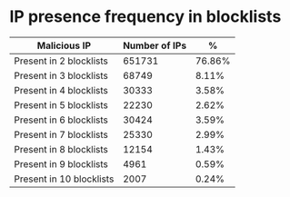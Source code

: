 # IP presence frequency in blocklists
| Malicious IP | Number of IPs | % |
|----|----|----|
| Present in 2 blocklists | 651731 | 76.86% |
| Present in 3 blocklists | 68749 | 8.11% |
| Present in 4 blocklists | 30333 | 3.58% |
| Present in 5 blocklists | 22230 | 2.62% |
| Present in 6 blocklists | 30424 | 3.59% |
| Present in 7 blocklists | 25330 | 2.99% |
| Present in 8 blocklists | 12154 | 1.43% |
| Present in 9 blocklists | 4961 | 0.59% |
| Present in 10 blocklists | 2007 | 0.24% |
